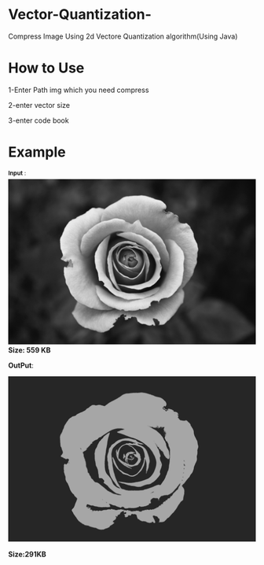 # Vector-Quantization-
Compress Image Using 2d Vectore Quantization algorithm(Using Java)

# How to Use

  1-Enter Path img which you need compress 
  
  2-enter vector size
  
  3-enter code book

# Example

 <sup> **Input** : </sup >
![](1.jpg)
**Size: 559 KB**

**OutPut**:

![](Compressed.jpg)

**Size:291KB**
